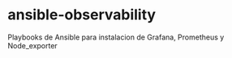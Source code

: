 # ansible-observability
Playbooks de Ansible para instalacion de Grafana, Prometheus y Node_exporter
